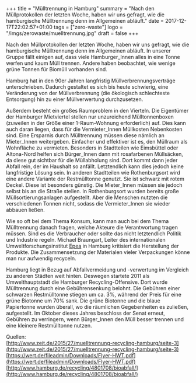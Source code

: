 +++
title = "Mülltrennung in Hamburg"
summary = "Nach den Müllprotokollen der letzten Woche, haben wir uns gefragt, wie die hamburgische Mülltrennung denn im Allgemeinen abläuft."
date = 2017-12-17T22:02:57+01:00
tags = ["zero-waste"]
logo = "/imgs/zerowaste/muelltrennung.jpg"
draft = false
+++

Nach den Müllprotokollen der letzten Woche, haben wir uns gefragt, wie die hamburgische Mülltrennung denn im Allgemeinen abläuft. In unserer Gruppe fällt einigen auf, dass viele Hamburger_Innen alles in eine Tonne werfen und kaum Müll trennen. Andere haben beobachtet, wie wenige grüne Tonnen für Biomüll vorhanden sind.

Hamburg hat in den 90er Jahren langfristig Müllverbrennungsverträge unterschrieben. Dadurch gestaltet es sich bis heute schwierig, eine Veränderung von der Müllverbrennung (die ökologisch schlechteste Entsorgung) hin zu einer Müllverwertung durchzusetzen.

Außerdem besteht ein großes Raumproblem in den Vierteln. Die Eigentümer der Hamburger Mietviertel stellen nur unzureichend Mülltonnenboxen (zuweilen in der Größe einer 1-Raum-Wohnung erforderlich) auf. Dies kann auch daran liegen, dass für die Vermieter_Innen Müllkosten Nebenkosten sind. Eine Ersparnis durch Mülltrennung müssen diese nämlich an Mieter_Innen weitergeben. Einfacher und effektiver ist es, den Müllraum als Wohnfläche zu vermieten. Besonders in Stadtteilen wie Eimsbüttel oder Altona-Nord helfen  sich Bürger_Innen dann mit rosafarbenen Müllsäcken, da diese gut sichtbar für die Müllabholung sind. Dort kommt dann jeder Abfall rein, der im Haushalt so anfällt. Letztendlich kann dies jedoch keine langfristige Lösung sein. In anderen Stadtteilen wie Rothenburgsort wird eine andere Variante der Restmülltonne genutzt. Sie ist schwarz mit rotem Deckel. Diese ist besonders günstig. Die Mieter_Innen müssen sie jedoch selbst bis an die Straße stellen. In Rothenburgsort wurden bereits große Müllsortierungsanlagen aufgestellt. Aber die Menschen nutzten die verschiedenen Tonnen nicht, sodass die Vermieter_Innen sie wieder abbauen ließen.

Wie so oft bei dem Thema Konsum, kann man auch bei dem Thema Mülltrennung danach fragen, welche Akteure die Verantwortung tragen müssen. Sind es die Verbraucher oder sollte das nicht letztendlich Politik und Industrie regeln. Michael Braungart, Leiter des internationalen Umweltforschungsinstitut [Epea](http://www.epea.com/de) in Hamburg kritisiert die Herstellung der Produkte. Die Zusammensetzung der Materialen vieler Verpackungen könne man nur aufwendig recyceln.

Hamburg liegt in Bezug auf Abfallvermeidung und -verwertung im Vergleich zu anderen Städten weit hinten. Deswegen startete 2011 als Umwelthauptstadt die Hamburger Recycling-Offensive. Dort wurde Mülltrennung durch eine Gebührensenkung belohnt. Die Gebühren einer schwarzen Restmülltonne stiegen um ca. 3%, während der Preis für eine grüne Biotonne um 70% sank. Die grüne Biotonne und die blaue Papiertonne wurden überall, wo die räumlichen Gegebenheiten es zuließen, aufgestellt. Im Oktober dieses Jahres beschloss der Senat erneut, Gebühren zu verringern, wenn Bürger_Innen den Müll besser trennen und eine kleinere Restmülltonne nutzen.

Quellen:   
[http://www.zeit.de/2015/27/muelltrennung-recycling-hamburg/seite-3](http://www.zeit.de/2015/27/muelltrennung-recycling-hamburg/seite-3)   
[https://wert.de/fileadmin/Downloads/Flyer-HWT.pdf](https://wert.de/fileadmin/Downloads/Flyer-HWT.pdf)   
[http://www.hamburg.de/recycling/4801708/bioabfall/](http://www.hamburg.de/recycling/4801708/bioabfall/)
